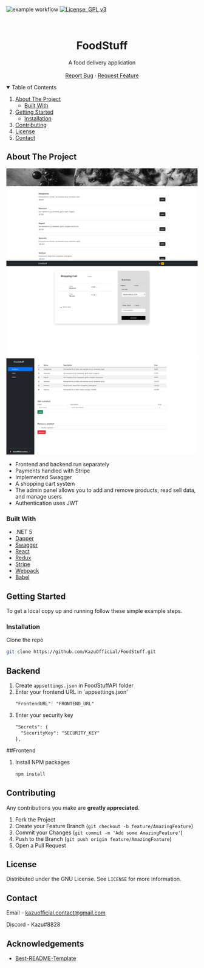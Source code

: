 ![example workflow](https://github.com/KazuOfficial/FoodStuff/actions/workflows/ci.yml/badge.svg)
[![License: GPL v3](https://img.shields.io/badge/License-GPLv3-blue.svg)](https://www.gnu.org/licenses/gpl-3.0)

<!-- PROJECT LOGO -->
<br />
<p align="center">

  <h1 align="center">FoodStuff</h1>

  <p align="center">
    A food delivery application
    <br />
    <br />
    <a href="https://github.com/KazuOfficial/FoodStuff/issues">Report Bug</a>
    ·
    <a href="https://github.com/KazuOfficial/FoodStuff/pulls">Request Feature</a>
  </p>
</p>



<!-- TABLE OF CONTENTS -->
<details open="open">
  <summary>Table of Contents</summary>
  <ol>
    <li>
      <a href="#about-the-project">About The Project</a>
      <ul>
        <li><a href="#built-with">Built With</a></li>
      </ul>
    </li>
    <li>
      <a href="#getting-started">Getting Started</a>
      <ul>
        <li><a href="#installation">Installation</a></li>
      </ul>
    </li>
    <li><a href="#contributing">Contributing</a></li>
    <li><a href="#license">License</a></li>
    <li><a href="#contact">Contact</a></li>
  </ol>
</details>

## About The Project

![alt text](https://github.com/KazuOfficial/FoodStuff/blob/master/images/menu.png)
<br/>
![alt text](https://github.com/KazuOfficial/FoodStuff/blob/master/images/cart.png)
<br/>
![alt text](https://github.com/KazuOfficial/FoodStuff/blob/master/images/manager.png)

* Frontend and backend run separately
* Payments handled with Stripe
* Implemented Swagger
* A shopping cart system
* The admin panel allows you to add and remove products, read sell data, and manage users
* Authentication uses JWT

### Built With

* .NET 5
* [Dapper](https://www.nuget.org/packages/Dapper/)
* [Swagger](https://swagger.io/)
* [React](https://reactjs.org/)
* [Redux](https://redux.js.org/)
* [Stripe](https://stripe.com/docs)
* [Webpack](https://webpack.js.org/)
* [Babel](https://babeljs.io/)

<!-- GETTING STARTED -->
## Getting Started

To get a local copy up and running follow these simple example steps.

### Installation

Clone the repo
   ```sh
   git clone https://github.com/KazuOfficial/FoodStuff.git
   ```
## Backend
1. Create `appsettings.json` in FoodStuffAPI folder
2. Enter your frontend URL in `appsettings.json'
   ```
   "FrontendURL": "FRONTEND_URL"
   ```
3. Enter your security key
   ```
   "Secrets": {
     "SecurityKey": "SECURITY_KEY"
   },
   ```

##Frontend
1. Install NPM packages
   ```sh
   npm install
   ```

<!-- CONTRIBUTING -->
## Contributing

Any contributions you make are **greatly appreciated**.

1. Fork the Project
2. Create your Feature Branch (`git checkout -b feature/AmazingFeature`)
3. Commit your Changes (`git commit -m 'Add some AmazingFeature'`)
4. Push to the Branch (`git push origin feature/AmazingFeature`)
5. Open a Pull Request



<!-- LICENSE -->
## License

Distributed under the GNU License. See `LICENSE` for more information.



<!-- CONTACT -->
## Contact

Email - kazuofficial.contact@gmail.com

Discord - Kazu#8828

<!-- ACKNOWLEDGEMENTS -->
## Acknowledgements
* [Best-README-Template](https://github.com/othneildrew/Best-README-Template)